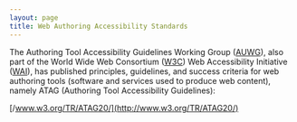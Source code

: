 ```yaml
---
layout: page
title: Web Authoring Accessibility Standards
---
```

The Authoring Tool Accessibility Guidelines Working Group ([A​UWG](http://www.w3.org/WAI/AU/))​, also part of the World Wide Web Consortium ([W​3C](http://www.w3.org))​ Web Accessibility Initiative ([W​AI](http://www.w3.org/WAI/))​, has published principles, guidelines, and success criteria for web authoring tools (software and services used to produce web content), namely ATAG (Authoring Tool Accessibility Guidelines):

[/www.w3.org/TR/ATAG20/](http://www.w3.org/TR/ATAG20/)
